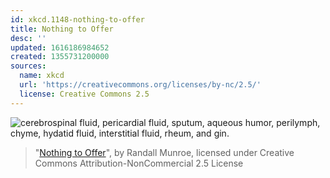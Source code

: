 ```yaml
---
id: xkcd.1148-nothing-to-offer
title: Nothing to Offer
desc: ''
updated: 1616186984652
created: 1355731200000
sources:
  name: xkcd
  url: 'https://creativecommons.org/licenses/by-nc/2.5/'
  license: Creative Commons 2.5
---
```

![cerebrospinal fluid, pericardial fluid, sputum, aqueous humor, perilymph, chyme, hydatid fluid, interstitial fluid, rheum, and gin.](https://imgs.xkcd.com/comics/nothing_to_offer.png)
> "[Nothing to Offer](https://xkcd.com/1148/)", by Randall Munroe, licensed under Creative Commons Attribution-NonCommercial 2.5 License
